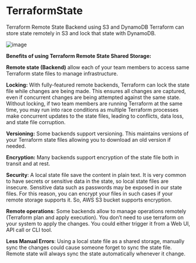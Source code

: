 # TerraformState
Terraform Remote State Backend using S3 and DynamoDB
Terraform can store state remotely in S3 and lock that state with DynamoDB.
 
![image](https://github.com/Rekkha-Shri/TerraformState/assets/136299028/ac12d502-6d64-4338-9692-c54b6ef6240a)

**Benefits of using Terraform Remote State Shared Storage:**

**Remote state (Backend)** allow each of your team members to access same Terraform state files to manage infrastructure.

**Locking:** With fully-featured remote backends, Terraform can lock the state file while changes are being made. This ensures all changes are captured, even if concurrent changes are being attempted against the same state. Without locking, if two team members are running Terraform at the same time, you may run into race conditions as multiple Terraform processes make concurrent updates to the state files, leading to conflicts, data loss, and state file corruption.

**Versioning:** Some backends support versioning. This maintains versions of your Terraform state files allowing you to download an old version if needed.

**Encryption:** Many backends support encryption of the state file both in transit and at rest.

**Security**: A local state file save the content in plain text. It is very common to have secrets or sensitive data in the state, so local state files are insecure. Sensitive data such as passwords may be exposed in our state files. For this reason, you can encrypt your files in such cases if your remote storage supports it. So, AWS S3 bucket supports encryption.

**Remote operations**: Some backends allow to manage operations remotely (Terraform plan and apply execution). You don’t need to use terraform on your system to apply the changes. You could either trigger it from a Web UI, API call or CLI tool.

**Less Manual Errors**: Using a local state file as a shared storage, manually sync the changes could cause someone forget to sync the state file. Remote state will always sync the state automatically whenever it change.
